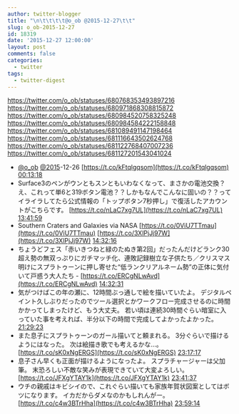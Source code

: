 ```yaml
---
author: twitter-blogger
title: "\n\t\t\t\t@o_ob @2015-12-27\t\t"
slug: o_ob-2015-12-27
id: 18319
date: '2015-12-27 12:00:00'
layout: post
comments: false
categories:
  - twitter
tags:
  - twitter-digest
---
```


https://twitter.com/o_ob/statuses/680768353493897216 https://twitter.com/o_ob/statuses/680971868308815872 https://twitter.com/o_ob/statuses/680984520758325248 https://twitter.com/o_ob/statuses/680984584222158848 https://twitter.com/o_ob/statuses/681089491147198464 https://twitter.com/o_ob/statuses/681116643502624768 https://twitter.com/o_ob/statuses/681122768407007236 https://twitter.com/o_ob/statuses/681127201543041024  

*   [@o_ob](https://twitter.com/o_ob) [@2015](https://twitter.com/2015)-12-26 [https://t.co/kFtqlgqsom](https://t.co/kFtqlgqsom) [00:13:18](https://twitter.com/o_ob/statuses/680768353493897216)
*   Surface3のペンがウンともスンともいわなくなって、まさかの電池交換？え、これって単6と319ボタン電池？？しかもなんでこんなに固いの？？ってイライラしてたら公式情報の「トップボタン7秒押し」で復活したアカウントがこちらです。 [https://t.co/nLaC7xg7UL](https://t.co/nLaC7xg7UL) [13:41:59](https://twitter.com/o_ob/statuses/680971868308815872)
*   Southern Craters and Galaxies via NASA [https://t.co/0ViU7TTmau](https://t.co/0ViU7TTmau) [https://t.co/3XlPjJj97W](https://t.co/3XlPjJj97W) [14:32:16](https://twitter.com/o_ob/statuses/680984520758325248)
*   ちょうどフェス「赤いきつねと緑のたぬき第2回」だったんだけどランク30超え勢の無双っぷりにガチマッチ化、連敗記録樹立な子供たち／クリスマス明けにスプラトゥーンに押し寄せた“低ランクリアルネーム勢”の正体に気付いて戸惑う大人たち - [https://t.co/ERCgNLwAvd](https://t.co/ERCgNLwAvd) [14:32:31](https://twitter.com/o_ob/statuses/680984584222158848)
*   気がつけばこの年の瀬に、12時間ぶっ通しで絵を描いていたよ。 デジタルペイント久しぶりだったのでツール選択とかワークフロー完成させるのに時間かかってしまったけど、もう大丈夫。 若い頃は連続30時間ぐらい暗室に入っていた事を考えれば、半分以下の時間で完成してよかったよかった。 [21:29:23](https://twitter.com/o_ob/statuses/681089491147198464)
*   また息子にスプラトゥーンのガール描いてと頼まれる。 3分ぐらいで描けるようにはなった。 次は絵描き歌でも考えるかな...。 [https://t.co/sK0xNgERGS](https://t.co/sK0xNgERGS) [23:17:17](https://twitter.com/o_ob/statuses/681116643502624768)
*   息子さん早くも正面が描けるようになったよ。 スプラチャージャーは父加筆。 末恐ろしい不敵な笑みが表現できていて大変よろしい。 [https://t.co/JFXgYTAY1k](https://t.co/JFXgYTAY1k) [23:41:37](https://twitter.com/o_ob/statuses/681122768407007236)
*   ウチの親戚はキビシイので、これぐらい描いても家族年賀状図案としてはボツになります。 イカだからダメなのかもしれんがー。 [https://t.co/c4w3BTrHha](https://t.co/c4w3BTrHha) [23:59:14](https://twitter.com/o_ob/statuses/681127201543041024)